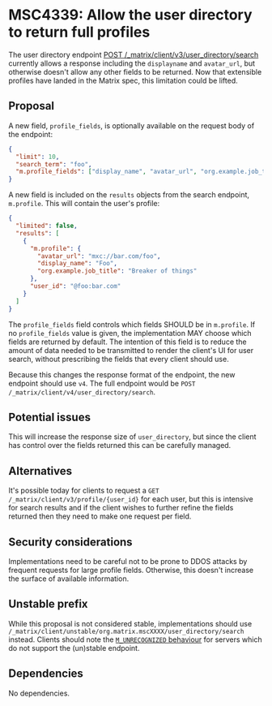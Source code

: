 # MSC4339: Allow the user directory to return full profiles

The user directory endpoint [POST /_matrix/client/v3/user_directory/search](https://spec.matrix.org/v1.10/client-server-api/#post_matrixclientv3user_directorysearch)
currently allows a response including the `displayname` and `avatar_url`, but otherwise doesn't allow
any other fields to be returned. Now that extensible profiles have landed in the Matrix spec, this
limitation could be lifted.

## Proposal

A new field, `profile_fields`, is optionally available on the request body of the endpoint:

```json
{
  "limit": 10,
  "search_term": "foo",
  "m.profile_fields": ["display_name", "avatar_url", "org.example.job_title"]
}
```

A new field is included on the `results` objects from the search endpoint, `m.profile`. This will contain
the user's profile:

```json
{
  "limited": false,
  "results": [
    {
      "m.profile": {
        "avatar_url": "mxc://bar.com/foo",
        "display_name": "Foo",
        "org.example.job_title": "Breaker of things"
      },
      "user_id": "@foo:bar.com"
    }
  ]
}
```

The `profile_fields` field controls which fields SHOULD be in `m.profile`. If no `profile_fields` value is given, the
implementation MAY choose which fields are returned by default. The intention of this field is to reduce the amount of
data needed to be transmitted to render the client's UI for user search, without prescribing the fields that every
client should use.

Because this changes the response format of the endpoint, the new endpoint should use `v4`. The full
endpoint would be `POST /_matrix/client/v4/user_directory/search`.

## Potential issues

This will increase the response size of `user_directory`, but since the client has control over the
fields returned this can be carefully managed.


## Alternatives

It's possible today for clients to request a `GET /_matrix/client/v3/profile/{user_id}` for each user,
but this is intensive for search results and if the client wishes to further refine the fields returned
then they need to make one request per field.


## Security considerations

Implementations need to be careful not to be prone to DDOS attacks by frequent requests for large profile
fields. Otherwise, this doesn't increase the surface of available information.

## Unstable prefix

While this proposal is not considered stable, implementations should use `/_matrix/client/unstable/org.matrix.mscXXXX/user_directory/search` 
instead. Clients should note the [`M_UNRECOGNIZED` behaviour](https://spec.matrix.org/v1.10/client-server-api/#common-error-codes)
for servers which do not support the (un)stable endpoint.

## Dependencies

No dependencies.